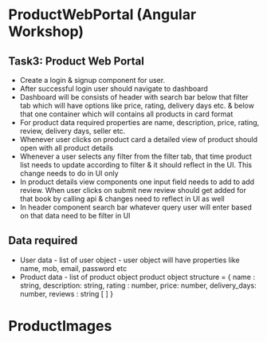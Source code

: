 # ProductWebPortal (Angular Workshop)


## Task3: Product Web Portal
 - Create a login & signup component for user. 
 - After successful login user should navigate to dashboard
 - Dashboard will be consists of header with search bar below that filter tab which will have options like price, rating, delivery days etc. 
    & below that one container which will contains all products in card format
 - For product data required properties are name, description, price, rating, review, delivery days, seller etc.
 - Whenever user clicks on product card a detailed view of product should open with all product details
 - Whenever a user selects any filter from the filter tab, that time product list needs to update according to filter & it should reflect in the UI.
     This change needs to do in UI only
 - In product details view components one input field needs to add to add review. When user clicks on submit new review should get added for that book by
     calling api & changes need to reflect in UI as well
 - In header component search bar whatever query user will enter based on that data need to be filter in UI
 
## Data required
- User data - list of user object - user object will have properties like name, mob, email, password etc
- Product data - list of product object
        product object structure = {
               name : string,
               description: string,
               rating : number,
               price: number,
               delivery_days: number,
               reviews : string [ ]
        }

# ProductImages